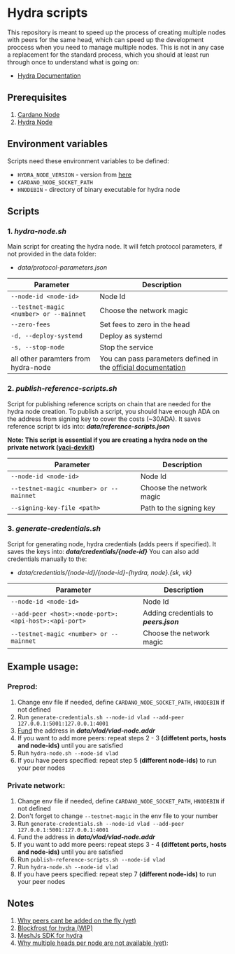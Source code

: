# Hydra scripts

This repository is meant to speed up the process of creating multiple nodes with peers for the same head, which can speed up the development proccess when you need to manage multiple nodes. This is not in any case a replacement for the standard process, which you should at least run through once to understand what is going on:

- [Hydra Documentation](https://hydra.family/head-protocol/docs)

## Prerequisites

1. [Cardano Node](https://github.com/IntersectMBO/cardano-node/releases)
2. [Hydra Node](https://github.com/cardano-scaling/hydra/releases)

## Environment variables

Scripts need these environment variables to be defined:

- `HYDRA_NODE_VERSION` - version from [here](https://github.com/cardano-scaling/hydra/releases)
- `CARDANO_NODE_SOCKET_PATH`
- `HNODEBIN` - directory of binary executable for hydra node

## Scripts

### 1. _hydra-node.sh_

Main script for creating the hydra node. It will fetch protocol parameters, if not provided in the data folder:

- _data/protocol-parameters.json_

| Parameter                               | Description                                                                                               |
| --------------------------------------- | --------------------------------------------------------------------------------------------------------- |
| `--node-id <node-id>`                   | Node Id                                                                                                   |
| `--testnet-magic <number> or --mainnet` | Choose the network magic                                                                                  |
| `--zero-fees`                           | Set fees to zero in the head                                                                              |
| `-d, --deploy-systemd`                  | Deploy as systemd                                                                                         |
| `-s, --stop-node`                       | Stop the service                                                                                          |
| all other paramters from hydra-node     | You can pass parameters defined in the [official documentation](https://github.com/cardano-scaling/hydra) |

### 2. _publish-reference-scripts.sh_

Script for publishing reference scripts on chain that are needed for the hydra node creation. To publish a script, you should have enough ADA on the address from signing key to cover the costs (~30ADA). It saves reference script tx ids into: **_data/reference-scripts.json_**

**Note: This script is essential if you are creating a hydra node on the private network ([yaci-devkit](https://github.com/bloxbean/yaci-devkit))**

| Parameter                               | Description              |
| --------------------------------------- | ------------------------ |
| `--node-id <node-id>`                   | Node Id                  |
| `--testnet-magic <number> or --mainnet` | Choose the network magic |
| `--signing-key-file <path>`             | Path to the signing key  |

### 3. _generate-credentials.sh_

Script for generating node, hydra credentials (adds peers if specified). It saves the keys into: **_data/credentials/{node-id}_**
You can also add credentials manually to the:

- _data/credentials/{node-id}/{node-id}-{hydra, node}.{sk, vk}_

| Parameter                                             | Description                            |
| ----------------------------------------------------- | -------------------------------------- |
| `--node-id <node-id>`                                 | Node Id                                |
| `--add-peer <host>:<node-port>:<api-host>:<api-port>` | Adding credentials to **_peers.json_** |
| `--testnet-magic <number> or --mainnet`               | Choose the network magic               |

## Example usage:

### Preprod:

1. Change env file if needed, define `CARDANO_NODE_SOCKET_PATH`, `HNODEBIN` if not defined
2. Run `generate-credentials.sh --node-id vlad --add-peer 127.0.0.1:5001:127.0.0.1:4001`
3. [Fund](https://docs.cardano.org/cardano-testnets/tools/faucet) the address in **_data/vlad/vlad-node.addr_**
4. If you want to add more peers: repeat steps 2 - 3 **(diffetent ports, hosts and node-ids)** until you are satisfied
5. Run `hydra-node.sh --node-id vlad`
6. If you have peers specified: repeat step 5 **(different node-ids)** to run your peer nodes

### Private network:

1. Change env file if needed, define `CARDANO_NODE_SOCKET_PATH`, `HNODEBIN` if not defined
2. Don't forget to change `--testnet-magic` in the env file to your number
3. Run `generate-credentials.sh --node-id vlad --add-peer 127.0.0.1:5001:127.0.0.1:4001`
4. Fund the address in **_data/vlad/vlad-node.addr_**
5. If you want to add more peers: repeat steps 3 - 4 **(diffetent ports, hosts and node-ids)** until you are satisfied
6. Run `publish-reference-scripts.sh --node-id vlad`
7. Run `hydra-node.sh --node-id vlad`
8. If you have peers specified: repeat step 7 **(different node-ids)** to run your peer nodes

## Notes

1. [Why peers cant be added on the fly (yet)](https://github.com/cardano-scaling/hydra/issues/240)
2. [Blockfrost for hydra (WIP)](https://github.com/cardano-scaling/hydra/issues/1305)
3. [MeshJs SDK for hydra](https://meshjs.dev/providers/hydra)
4. [Why multiple heads per node are not available (yet)](https://github.com/cardano-scaling/hydra/issues/383):

